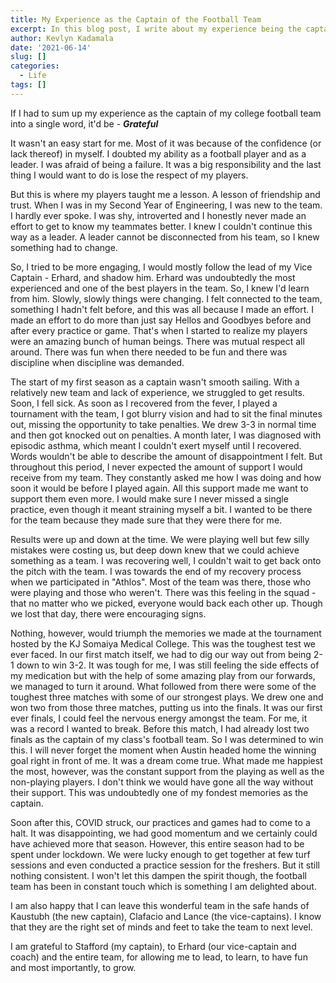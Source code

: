 ```yaml
---
title: My Experience as the Captain of the Football Team
excerpt: In this blog post, I write about my experience being the captain of the football team.
author: Kevlyn Kadamala
date: '2021-06-14'
slug: []
categories:
  - Life
tags: []
---
```


If I had to sum up my experience as the captain of my college football team into a single word, it'd be - ***Grateful***

It wasn't an easy start for me. Most of it was because of the confidence (or lack thereof) in myself. I doubted my ability as a football player and as a leader. I was afraid of being a failure. It was a big responsibility and the last thing I would want to do is lose the respect of my players.

But this is where my players taught me a lesson. A lesson of friendship and trust. When I was in my Second Year of Engineering, I was new to the team. I hardly ever spoke. I was shy, introverted and I honestly never made an effort to get to know my teammates better. I knew I couldn't continue this way as a leader. A leader cannot be disconnected from his team, so I knew something had to change.

So, I tried to be more engaging, I would mostly follow the lead of my Vice Captain - Erhard, and shadow him. Erhard was undoubtedly the most experienced and one of the best players in the team. So, I knew I'd learn from him. Slowly, slowly things were changing. I felt connected to the team, something I hadn't felt before, and this was all because I made an effort. I made an effort to do more than just say Hellos and Goodbyes before and after every practice or game. That's when I started to realize my players were an amazing bunch of human beings. There was mutual respect all around. There was fun when there needed to be fun and there was discipline when discipline was demanded.

The start of my first season as a captain wasn't smooth sailing. With a relatively new team and lack of experience, we struggled to get results. Soon, I fell sick. As soon as I recovered from the fever, I played a tournament with the team, I got blurry vision and had to sit the final minutes out, missing the opportunity to take penalties. We drew 3-3 in normal time and then got knocked out on penalties. A month later, I was diagnosed with episodic asthma, which meant I couldn't exert myself until I recovered. Words wouldn't be able to describe the amount of disappointment I felt. But throughout this period, I never expected the amount of support I would receive from my team. They constantly asked me how I was doing and how soon it would be before I played again. All this support made me want to support them even more. I would make sure I never missed a single practice, even though it meant straining myself a bit. I wanted to be there for the team because they made sure that they were there for me.

Results were up and down at the time. We were playing well but few silly mistakes were costing us, but deep down knew that we could achieve something as a team. I was recovering well, I couldn't wait to get back onto the pitch with the team. I was towards the end of my recovery process when we participated in "Athlos". Most of the team was there, those who were playing and those who weren't. There was this feeling in the squad - that no matter who we picked, everyone would back each other up. Though we lost that day, there were encouraging signs. 

Nothing, however, would triumph the memories we made at the tournament hosted by the KJ Somaiya Medical College. This was the toughest test we ever faced. In our first match itself, we had to dig our way out from being 2-1 down to win 3-2. It was tough for me, I was still feeling the side effects of my medication but with the help of some amazing play from our forwards, we managed to turn it around. What followed from there were some of the toughest three matches with some of our strongest plays. We drew one and won two from those three matches, putting us into the finals. It was our first ever finals, I could feel the nervous energy amongst the team. For me, it was a record I wanted to break. Before this match, I had already lost two finals as the captain of my class's football team. So I was determined to win this. I will never forget the moment when Austin headed home the winning goal right in front of me. It was a dream come true. What made me happiest the most, however, was the constant support from the playing as well as the non-playing players. I don't think we would have gone all the way without their support. This was undoubtedly one of my fondest memories as the captain.

Soon after this, COVID struck, our practices and games had to come to a halt. It was disappointing, we had good momentum and we certainly could have achieved more that season. However, this entire season had to be spent under lockdown. We were lucky enough to get together at few turf sessions and even conducted a practice session for the freshers. But it still nothing consistent. I won't let this dampen the spirit though, the football team has been in constant touch which is something I am delighted about.

I am also happy that I can leave this wonderful team in the safe hands of Kaustubh (the new captain), Clafacio and Lance (the vice-captains). I know that they are the right set of minds and feet to take the team to next level.

I am grateful to Stafford (my captain), to Erhard (our vice-captain and coach) and the entire team, for allowing me to lead, to learn, to have fun and most importantly, to grow.